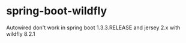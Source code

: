 # spring-boot-wildfly
Autowired don't work in spring boot 1.3.3.RELEASE and jersey 2.x with wildfly 8.2.1
